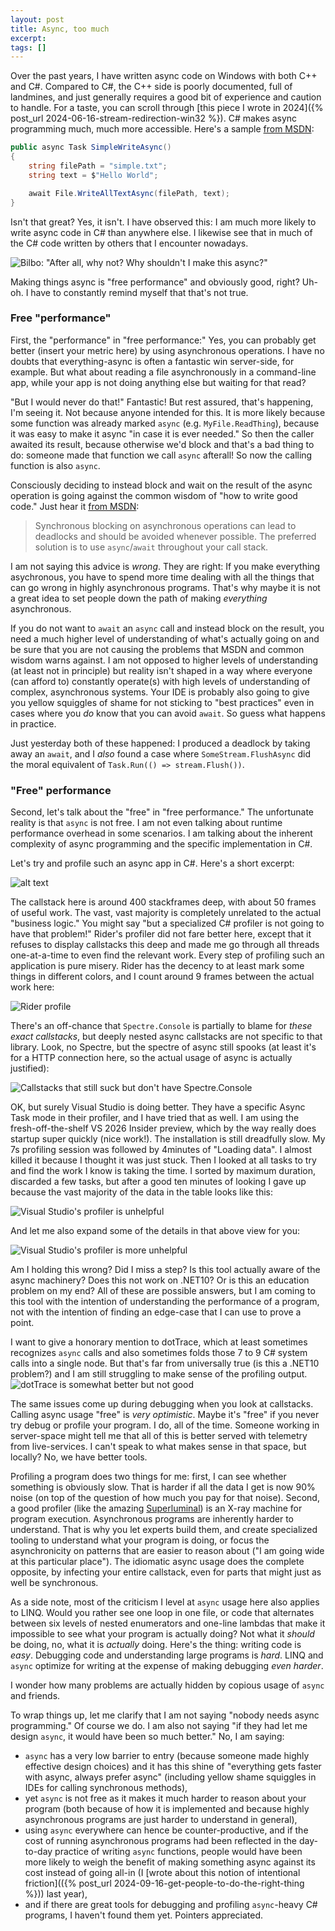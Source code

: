 ```yaml
---
layout: post
title: Async, too much
excerpt:
tags: []
---
```


Over the past years, I have written async code on Windows with both C++ and C#. Compared to C#, the C++ side is poorly documented, full of landmines, and just generally requires a good bit of experience and caution to handle. For a taste, you can scroll through [this piece I wrote in 2024]({% post_url 2024-06-16-stream-redirection-win32 %}). C# makes async programming much, much more accessible. Here's a sample [from MSDN](https://learn.microsoft.com/en-us/dotnet/csharp/asynchronous-programming/using-async-for-file-access):
```csharp
public async Task SimpleWriteAsync()
{
    string filePath = "simple.txt";
    string text = $"Hello World";

    await File.WriteAllTextAsync(filePath, text);
}
```

Isn't that great? Yes, it isn't. I have observed this: I am much more likely to write async code in C# than anywhere else. I likewise see that in much of the C# code written by others that I encounter nowadays.

![Bilbo: "After all, why not? Why shouldn't I make this async?"](../assets/img/2025-09-22-async-linq/bilbo.png)

Making things async is "free performance" and obviously good, right? Uh-oh. I have to constantly remind myself that that's not true.

### Free "performance"
First, the "performance" in "free performance:" Yes, you can probably get better (insert your metric here) by using asynchronous operations. I have no doubts that everything-async is often a fantastic win server-side, for example. But what about reading a file asynchronously in a command-line app, while your app is not doing anything else but waiting for that read?

"But I would never do that!" Fantastic! But rest assured, that's happening, I'm seeing it. Not because anyone intended for this. It is more likely because some function was already marked `async` (e.g. `MyFile.ReadThing`), because it was easy to make it async "in case it is ever needed." So then the caller awaited its result, because otherwise we'd block and that's a bad thing to do: someone made that function we call `async` afterall! So now the calling function is also `async`.

Consciously deciding to instead block and wait on the result of the async operation is going against the common wisdom of "how to write good code." Just hear it [from MSDN](https://learn.microsoft.com/en-us/dotnet/csharp/asynchronous-programming/async-scenarios#synchronous-access-to-asynchronous-operations):

> Synchronous blocking on asynchronous operations can lead to deadlocks and should be avoided whenever possible. The preferred solution is to use `async`/`await` throughout your call stack.

I am not saying this advice is *wrong*. They are right: If you make everything asychronous, you have to spend more time dealing with all the things that can go wrong in highly asynchronous programs. That's why maybe it is not a great idea to set people down the path of making *everything* asynchronous.

If you do not want to `await` an `async` call and instead block on the result, you need a much higher level of understanding of what's actually going on and be sure that you are not causing the problems that MSDN and common wisdom warns against. I am not opposed to higher levels of understanding (at least not in principle) but reality isn't shaped in a way where everyone (can afford to) constantly operate(s) with high levels of understanding of complex, asynchronous systems. Your IDE is probably also going to give you yellow squiggles of shame for not sticking to "best practices" even in cases where you _do_ know that you can avoid `await`. So guess what happens in practice.

Just yesterday both of these happened: I produced a deadlock by taking away an `await`, and I _also_ found a case where `SomeStream.FlushAsync` did the moral equivalent of `Task.Run(() => stream.Flush())`.

### "Free" performance
Second, let's talk about the "free" in "free performance." The unfortunate reality is that `async` is not free. I am not even talking about runtime performance overhead in some scenarios. I am talking about the inherent complexity of async programming and the specific implementation in C#.

Let's try and profile such an async app in C#. Here's a short excerpt:

![alt text](../assets/img/2025-09-22-async-linq/async-callstack.png)

The callstack here is around 400 stackframes deep, with about 50 frames of useful work. The vast, vast majority is completely unrelated to the actual "business logic." You might say "but a specialized C# profiler is not going to have that problem!" Rider's profiler did not fare better here, except that it refuses to display callstacks this deep and made me go through all threads one-at-a-time to even find the relevant work. Every step of profiling such an application is pure misery. Rider has the decency to at least mark some things in different colors, and I count around 9 frames between the actual work here:

![Rider profile](../assets/img/2025-09-22-async-linq/rider.png)

There's an off-chance that `Spectre.Console` is partially to blame for _these exact callstacks_, but deeply nested async callstacks are not specific to that library. Look, no Spectre, but the spectre of async still spooks (at least it's for a HTTP connection here, so the actual usage of async is actually justified):

![Callstacks that still suck but don't have Spectre.Console](../assets/img/2025-09-22-async-linq/no-spectre.png)

OK, but surely Visual Studio is doing better. They have a specific Async Task mode in their profiler, and I have tried that as well. I am using the fresh-off-the-shelf VS 2026 Insider preview, which by the way really does startup super quickly (nice work!). The installation is still dreadfully slow. My 7s profiling session was followed by 4minutes of "Loading data". I almost killed it because I thought it was just stuck. Then I looked at all tasks to try and find the work I know is taking the time. I sorted by maximum duration, discarded a few tasks, but after a good ten minutes of looking I gave up because the vast majority of the data in the table looks like this:

![Visual Studio's profiler is unhelpful](../assets/img/2025-09-22-async-linq/visual-studio.png)

And let me also expand some of the details in that above view for you:

![Visual Studio's profiler is more unhelpful](../assets/img/2025-09-22-async-linq/visual-studio-2.png)

Am I holding this wrong? Did I miss a step? Is this tool actually aware of the async machinery? Does this not work on .NET10? Or is this an education problem on my end? All of these are possible answers, but I am coming to this tool with the intention of understanding the performance of a program, not with the intention of finding an edge-case that I can use to prove a point.

I want to give a honorary mention to dotTrace, which at least sometimes recognizes `async` calls and also sometimes folds those 7 to 9 C# system calls into a single node. But that's far from universally true (is this a .NET10 problem?) and I am still struggling to make sense of the profiling output.
![dotTrace is somewhat better but not good](../assets/img/2025-09-22-async-linq/dottrace.png)

The same issues come up during debugging when you look at callstacks. Calling async usage "free" is _very optimistic_. Maybe it's "free" if you never try debug or profile your program. I do, all of the time. Someone working in server-space might tell me that all of this is better served with telemetry from live-services. I can't speak to what makes sense in that space, but locally? No, we have better tools.

Profiling a program does two things for me: first, I can see whether something is obviously slow. That is harder if all the data I get is now 90% noise (on top of the question of how much you pay for that noise). Second, a good profiler (like the amazing [Superluminal](https://superluminal.eu/)) is an X-ray machine for program execution. Asynchronous programs are inherently harder to understand. That is why you let experts build them, and create specialized tooling to understand what your program is doing, or focus the asynchronicity on patterns that are easier to reason about ("I am going wide at this particular place"). The idiomatic async usage does the complete opposite, by infecting your entire callstack, even for parts that might just as well be synchronous.

As a side note, most of the criticism I level at `async` usage here also applies to LINQ. Would you rather see one loop in one file, or code that alternates between six levels of nested enumerators and one-line lambdas that make it impossible to see what your program is actually doing? Not what it *should* be doing, no, what it is *actually* doing. Here's the thing: writing code is _easy_. Debugging code and understanding large programs is _hard_. LINQ and `async` optimize for writing at the expense of making debugging *even harder*.

I wonder how many problems are actually hidden by copious usage of `async` and friends.

To wrap things up, let me clarify that I am not saying "nobody needs async programming." Of course we do. I am also not saying "if they had let me design `async`, it would have been so much better." No, I am saying:
 * `async` has a very low barrier to entry (because someone made highly effective design choices) and it has this shine of "everything gets faster with async, always prefer async" (including yellow shame squiggles in IDEs for calling synchronous methods),
 * yet `async` is not free as it makes it much harder to reason about your program (both because of how it is implemented and because highly asynchronous programs are just harder to understand in general),
 * using `async` everywhere can hence be counter-productive, and if the cost of running asynchronous programs had been reflected in the day-to-day practice of writing `async` functions, people would have been more likely to weigh the benefit of making something async against its cost instead of going all-in (I [wrote about this notion of intentional friction](({% post_url 2024-09-16-get-people-to-do-the-right-thing %})) last year),
 * and if there are great tools for debugging and profiling `async`-heavy C# programs, I haven't found them yet. Pointers appreciated.